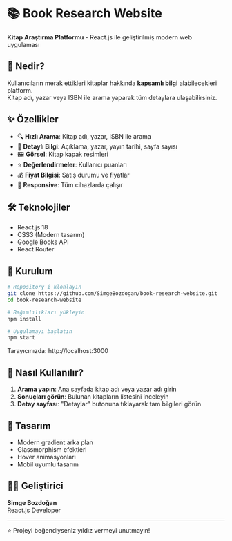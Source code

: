 # 📚 Book Research Website

**Kitap Araştırma Platformu** - React.js ile geliştirilmiş modern web uygulaması

## 🎯 Nedir?

Kullanıcıların merak ettikleri kitaplar hakkında **kapsamlı bilgi** alabilecekleri platform.  
Kitap adı, yazar veya ISBN ile arama yaparak tüm detaylara ulaşabilirsiniz.

## ✨ Özellikler

- 🔍 **Hızlı Arama**: Kitap adı, yazar, ISBN ile arama
- 📖 **Detaylı Bilgi**: Açıklama, yazar, yayın tarihi, sayfa sayısı
- 🖼️ **Görsel**: Kitap kapak resimleri
- ⭐ **Değerlendirmeler**: Kullanıcı puanları
- 💰 **Fiyat Bilgisi**: Satış durumu ve fiyatlar
- 📱 **Responsive**: Tüm cihazlarda çalışır

## 🛠️ Teknolojiler

- React.js 18
- CSS3 (Modern tasarım)
- Google Books API
- React Router

## 🚀 Kurulum

```bash
# Repository'i klonlayın
git clone https://github.com/SimgeBozdogan/book-research-website.git
cd book-research-website

# Bağımlılıkları yükleyin
npm install

# Uygulamayı başlatın
npm start
```

Tarayıcınızda: http://localhost:3000

## 📖 Nasıl Kullanılır?

1. **Arama yapın**: Ana sayfada kitap adı veya yazar adı girin
2. **Sonuçları görün**: Bulunan kitapların listesini inceleyin
3. **Detay sayfası**: "Detaylar" butonuna tıklayarak tam bilgileri görün

## 🎨 Tasarım

- Modern gradient arka plan
- Glassmorphism efektleri
- Hover animasyonları
- Mobil uyumlu tasarım

## 👨‍💻 Geliştirici

**Simge Bozdoğan**  
React.js Developer

---

⭐ Projeyi beğendiyseniz yıldız vermeyi unutmayın!
